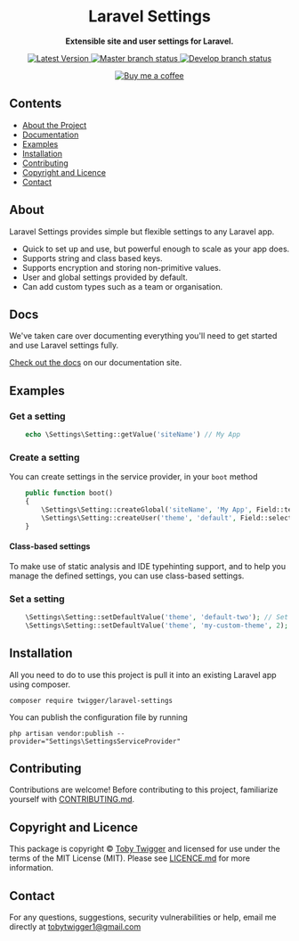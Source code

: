 <h1 align="center">Laravel Settings</h1>

<p align="center">
    <strong>Extensible site and user settings for Laravel.</strong>
</p>

<p align="center">
    <a href="https://github.com/elbowSpaceUK/laravel-settings/releases">
        <img src="https://img.shields.io/github/v/release/elbowSpaceUK/laravel-settings?label=Latest%20Version&sort=semver&style=plastic" alt="Latest Version">
    </a>
    <a href="https://github.com/elbowSpaceUK/laravel-settings/tree/master">
        <img src="https://img.shields.io/github/workflow/status/elbowSpaceUK/laravel-settings/build-status/master?label=release%20status&style=plastic" alt="Master branch status">
    </a>
    <a href="https://github.com/elbowSpaceUK/laravel-settings/tree/develop">
        <img src="https://img.shields.io/github/workflow/status/elbowSpaceUK/laravel-settings/build-status/develop?label=dev%20status&style=plastic" alt="Develop branch status">
    </a>
</p>

<p align="center">
    <a href="http://buymeacoffee.com/translate">
        <img src="https://www.buymeacoffee.com/assets/img/custom_images/orange_img.png" alt="Buy me a coffee">
    </a>
</p>


## Contents

* [About the Project](#about)
* [Documentation](#docs)
* [Examples](#examples)
* [Installation](#installation)
* [Contributing](#contributing)
* [Copyright and Licence](#copyright-and-licence)
* [Contact](#contact)

## About

Laravel Settings provides simple but flexible settings to any Laravel app.

- Quick to set up and use, but powerful enough to scale as your app does.
- Supports string and class based keys.
- Supports encryption and storing non-primitive values.
- User and global settings provided by default.
- Can add custom types such as a team or organisation.

## Docs

We've taken care over documenting everything you'll need to get started and use Laravel settings fully.

[Check out the docs](https://elbowSpaceUK.github.io/laravel-settings) on our documentation site.

[comment]: <> (To build them locally, you'll need to have ruby &#40;we'd recommend using rbenv&#41; and the gem bundler &#40;https://bundler.io/&#41; installed. Run `bundle install && bundle exec jekyll serve` in the docs folder.)

## Examples

### Get a setting

```php
    echo \Settings\Setting::getValue('siteName') // My App
```

### Create a setting

You can create settings in the service provider, in your `boot` method

```php
    public function boot()
    {
        \Settings\Setting::createGlobal('siteName', 'My App', Field::text('siteName')->setValue('My App')->setLabel('The name of the site'));
        \Settings\Setting::createUser('theme', 'default', Field::select('theme')->setValue('default')->setLabel('The theme to use')->withOption('default', 'Default'));
    }
```

#### Class-based settings

To make use of static analysis and IDE typehinting support, and to help you manage the defined settings, you can use class-based settings.

### Set a setting

```php
    \Settings\Setting::setDefaultValue('theme', 'default-two'); // Set the default theme for users
    \Settings\Setting::setDefaultValue('theme', 'my-custom-theme', 2); // User with an ID of `2` sets their own value.
```

## Installation

All you need to do to use this project is pull it into an existing Laravel app using composer.

```console
composer require twigger/laravel-settings
```

You can publish the configuration file by running
```console
php artisan vendor:publish --provider="Settings\SettingsServiceProvider"
```


## Contributing

Contributions are welcome! Before contributing to this project, familiarize
yourself with [CONTRIBUTING.md](CONTRIBUTING.md).

## Copyright and Licence

This package is copyright © [Toby Twigger](https://github.com/tobytwigger)
and licensed for use under the terms of the MIT License (MIT). Please see
[LICENCE.md](LICENCE.md) for more information.

## Contact

For any questions, suggestions, security vulnerabilities or help, email me directly at [tobytwigger1@gmail.com](mailto:tobytwigger1@gmail.com)
